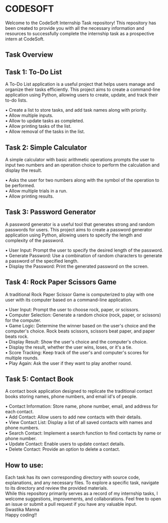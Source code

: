 # CODESOFT
Welcome to the CodeSoft Internship Task repository! This repository has been created to provide you with all the necessary information and resources to successfully complete the internship task as a prospective intern at CodeSoft.

## Task Overview

## Task 1: To-Do List 
A To-Do List application is a useful project that helps users manage and organize their tasks efficiently. This project aims to create a command-line application using Python, allowing users to create, update, and track their to-do lists. <br>

• Create a list to store tasks, and add task names along with priority.<br>
• Allow multiple inputs. <br>
• Allow to update tasks as completed. <br>
• Allow printing tasks of the list. <br>
• Allow removal of the tasks in the list. <br>

## Task 2: Simple Calculator
A simple calculator with basic arithmetic operations prompts the user to input two numbers and an operation choice to perform the calculation and display the result.<br>

• Asks the user for two numbers along with the symbol of the operation to be performed.<br>
• Allow multiple trials in a run. <br>
• Allow printing results. <br>

## Task 3: Password Generator
A password generator is a useful tool that generates strong and random passwords for users. This project aims to create a password generator application using Python, allowing users to specify the length and complexity of the password. <br>

• User Input: Prompt the user to specify the desired length of the password.<br>
• Generate Password: Use a combination of random characters to generate a password of the specified length. <br>
• Display the Password: Print the generated password on the screen.<br>

## Task 4: Rock Paper Scissors Game 
A traditional Rock Paper Scissor Game is computerized to play with one user with its computer based on a command-line application.<br>

• User Input: Prompt the user to choose rock, paper, or scissors.<br>
• Computer Selection: Generate a random choice (rock, paper, or scissors) for the computer.<br>
• Game Logic: Determine the winner based on the user's choice and the computer's choice. Rock beats scissors, scissors beat paper, and paper beats rock.<br>
• Display Result: Show the user's choice and the computer's choice.<br>
• Display the result, whether the user wins, loses, or it's a tie.<br>
• Score Tracking: Keep track of the user's and computer's scores for multiple rounds.<br>
• Play Again: Ask the user if they want to play another round.<br>

## Task 5: Contact Book
A contact book application designed to replicate the traditional contact books storing  names, phone numbers, and email id's of people. <br>

• Contact Information: Store name, phone number, email, and address for each contact.<br>
• Add Contact: Allow users to add new contacts with their details.<br>
• View Contact List: Display a list of all saved contacts with names and phone numbers.<br>
• Search Contact: Implement a search function to find contacts by name or phone number.<br>
• Update Contact: Enable users to update contact details.<br>
• Delete Contact: Provide an option to delete a contact.<br>

## How to use:
Each task has its own corresponding directory with source code, explanations, and any necessary files. To explore a specific task, navigate to its directory and review the provided materials. <br>
While this repository primarily serves as a record of my internship tasks, I welcome suggestions, improvements, and collaborations. Feel free to open an issue or submit a pull request if you have any valuable input. <br>
Swastika Manna<br>
Happy coding!!

